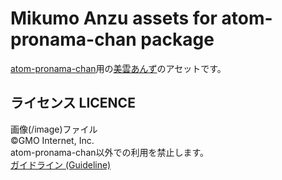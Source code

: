 # Mikumo Anzu assets for atom-pronama-chan package
[atom-pronama-chan](https://github.com/hurumeki/atom-pronama-chan)用の[美雲あんず](http://cloud.gmo.jp/anzu/)のアセットです。  

## ライセンス LICENCE
画像(/image)ファイル  
©GMO Internet, Inc.  
atom-pronama-chan以外での利用を禁止します。  
[ガイドライン (Guideline)](http://cloud.gmo.jp/anzu/#section08)
